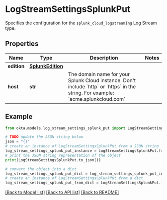 # LogStreamSettingsSplunkPut

Specifies the configuration for the `splunk_cloud_logstreaming` Log Stream type.

## Properties

Name | Type | Description | Notes
------------ | ------------- | ------------- | -------------
**edition** | [**SplunkEdition**](SplunkEdition.md) |  | 
**host** | **str** | The domain name for your Splunk Cloud instance. Don&#39;t include &#x60;http&#x60; or &#x60;https&#x60; in the string. For example: &#x60;acme.splunkcloud.com&#x60; | 

## Example

```python
from okta.models.log_stream_settings_splunk_put import LogStreamSettingsSplunkPut

# TODO update the JSON string below
json = "{}"
# create an instance of LogStreamSettingsSplunkPut from a JSON string
log_stream_settings_splunk_put_instance = LogStreamSettingsSplunkPut.from_json(json)
# print the JSON string representation of the object
print(LogStreamSettingsSplunkPut.to_json())

# convert the object into a dict
log_stream_settings_splunk_put_dict = log_stream_settings_splunk_put_instance.to_dict()
# create an instance of LogStreamSettingsSplunkPut from a dict
log_stream_settings_splunk_put_from_dict = LogStreamSettingsSplunkPut.from_dict(log_stream_settings_splunk_put_dict)
```
[[Back to Model list]](../README.md#documentation-for-models) [[Back to API list]](../README.md#documentation-for-api-endpoints) [[Back to README]](../README.md)


